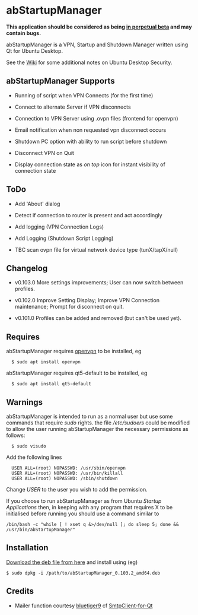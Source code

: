 abStartupManager
================

**This application should be considered as being [in perpetual beta](https://en.wikipedia.org/wiki/Perpetual_beta) and may contain bugs.**

abStartupManager is a VPN, Startup and Shutdown Manager written using Qt for Ubuntu Desktop. 

See the [Wiki](https://github.com/OrangeReaper/abStartupManager/wiki) for some additional notes on Ubuntu Desktop Security.

## abStartupManager Supports

- Running of script when VPN Connects (for the first time)

- Connect to alternate Server if VPN disconnects

- Connection to VPN Server using .ovpn files (frontend for openvpn)

- Email notification when non requested vpn disconnect occurs

- Shutdown PC option with ability to run script before shutdown

- Disconnect VPN on Quit

- Display connection state as *on top* icon for instant visibility of connection state

## ToDo

- Add 'About' dialog

- Detect if connection to router is present and act accordingly

- Add logging (VPN Connection Logs)

- Add Logging (Shutdown Script Logging)

- TBC scan ovpn file for virtual network device type (tunX/tapX/null)

## Changelog

* v0.103.0 More settings improvements; User can now switch between profiles.

* v0.102.0 Improve Setting Display; Improve VPN Connection maintenance; Prompt for disconnect on quit.

* v0.101.0 Profiles can be added and removed (but can't be used yet).

## Requires

abStartupManager requires [openvpn](https://www.ovpn.com/en) to be installed, eg

```
  $ sudo apt install openvpn
```
abStartupManager requires qt5-default to be installed, eg

```
  $ sudo apt install qt5-default
```

## Warnings

abStartupManager is intended to run as a normal user but use some commands that require *sudo* rights. the file */etc/sudoers* could be modified to allow the user running abStartupManager the necessary permissions as follows:

```
  $ sudo visudo
```

Add the following lines

```
  USER ALL=(root) NOPASSWD: /usr/sbin/openvpn
  USER ALL=(root) NOPASSWD: /usr/bin/killall
  USER ALL=(root) NOPASSWD: /sbin/shutdown
```

Change *USER* to the user you wish to add the permission.

If you choose to run abStartupManager as from Ubuntu *Startup Applications* then, in keeping with any program that requires X to be initialised before running you should use a command similar to

```
/bin/bash -c "while [ ! xset q &>/dev/null ]; do sleep 5; done && /usr/bin/abStartupManager"
```

## Installation

[Download the deb file from here](https://github.com/OrangeReaper/abStartupManager/tree/master/deb) and install using (eg)

```
$ sudo dpkg -i /path/to/abStartupManager_0.103.2_amd64.deb
```

## Credits

- Mailer function courtesy [bluetiger9](https://github.com/bluetiger9) cf [SmtpClient-for-Qt](https://github.com/bluetiger9/SmtpClient-for-Qt)
